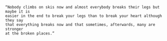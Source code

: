     “Nobody climbs on skis now and almost everybody breaks their legs but maybe it is
    easier in the end to break your legs than to break your heart although they say
    that everything breaks now and that sometimes, afterwards, many are stronger
    at the broken places.”
